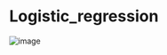 # Logistic_regression

![image](https://user-images.githubusercontent.com/97080055/160748286-ee24771c-ce28-4ab3-936c-55ee31b5a7a5.png)
